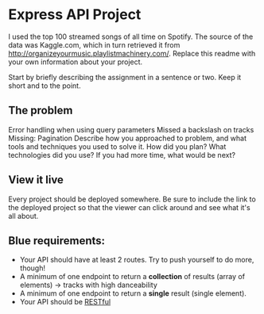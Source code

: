 # Express API Project

I used the top 100 streamed songs of all time on Spotify. The source of the data was Kaggle.com, which in turn retrieved it from http://organizeyourmusic.playlistmachinery.com/.
Replace this readme with your own information about your project.

Start by briefly describing the assignment in a sentence or two. Keep it short and to the point.

## The problem

Error handling when using query parameters
Missed a backslash on tracks
Missing: Pagination
Describe how you approached to problem, and what tools and techniques you used to solve it. How did you plan? What technologies did you use? If you had more time, what would be next?

## View it live

Every project should be deployed somewhere. Be sure to include the link to the deployed project so that the viewer can click around and see what it's all about.

## Blue requirements:

- Your API should have at least 2 routes. Try to push yourself to do more, though!
- A minimum of one endpoint to return a **collection** of results (array of elements) -> tracks with high danceability
- A minimum of one endpoint to return a **single** result (single element).
- Your API should be [RESTful](https://www.smashingmagazine.com/2018/01/understanding-using-rest-api/)
